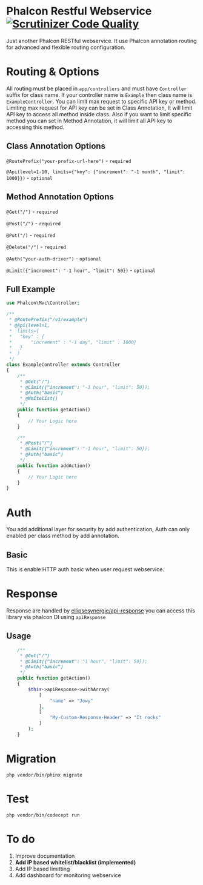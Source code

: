 Phalcon Restful Webservice [![Scrutinizer Code Quality](https://scrutinizer-ci.com/g/Atriedes/phalcon-restful-webservice/badges/quality-score.png?b=master)](https://scrutinizer-ci.com/g/Atriedes/phalcon-restful-webservice/?branch=master)
===

Just another Phalcon RESTful webservice. It use Phalcon annotation routing for advanced and flexible routing configuration. 

Routing & Options
===

All routing must be placed in `app/controllers` and must have `Controller` suffix for class name. If your controller name is `Example` then class name is `ExampleController`. You can limit max request to specific API key or method. Limiting max request for API key can be set in Class Annotation, It will limit API key to access all method inside class. Also if you want to limit specific method you can set in Method Annotation, it will limit all API key to accessing this method. 

Class Annotation Options
---

`@RoutePrefix("your-prefix-url-here")` - `required`

`@Api(level=1-10, limits={"key": {"increment": "-1 month", "limit": 1000}})` - `optional`

Method Annotation Options
---

`@Get("/")` - `required`

`@Post("/")` - `required`

`@Put("/)` - `required`

`@Delete("/")` - `required`

`@Auth("your-auth-driver")` - `optional`

`@Limit({"increment": "-1 hour", "limit": 50})` - `optional`

Full Example
---

~~~php
use Phalcon\Mvc\Controller;

/**
 * @RoutePrefix("/v1/example")
 * @Api(level=1,
 *  limits={
 *   "key" : {
 *       "increment" : "-1 day", "limit" : 1000}
 *   }
 *  )
 */
class ExampleController extends Controller
{
	/**
     * @Get("/")
     * @Limit({"increment": "-1 hour", "limit": 50});
     * @Auth("basic")
     * @Whitelist()
     */
    public function getAction()
    {
        // Your Logic here
    }

	/**
     * @Post("/")
     * @Limit({"increment": "-1 hour", "limit": 50});
     * @Auth("basic")
     */
    public function addAction()
    {
        // Your Logic here
    }
}
~~~

Auth
===
You add additional layer for security by add authentication, Auth can only enabled per class method by add annotation.

Basic
---
This is enable HTTP auth basic when user request webservice.

Response
===
Response are handled by [ellipsesynergie/api-response](https://github.com/ellipsesynergie/api-response) you can access this library via phalcon DI using `apiResponse`

Usage
---

~~~php
	/**
     * @Get("/")
     * @Limit({"increment": "1 hour", "limit": 50});
     * @Auth("basic")
     */
    public function getAction()
    {
        $this->apiResponse->withArray(
			[
				"name" => "Jowy"
			],
			[
				"My-Custom-Response-Header" => "It rocks"
			]
		);
    }
~~~

Migration
===

`php vendor/bin/phinx migrate`

Test
===

`php vendor/bin/codecept run`

To do
===

1. Improve documentation
2. **Add IP based whitelist/blacklist (implemented)**
3. Add IP based limitting
4. Add dashboard for monitoring webservice
